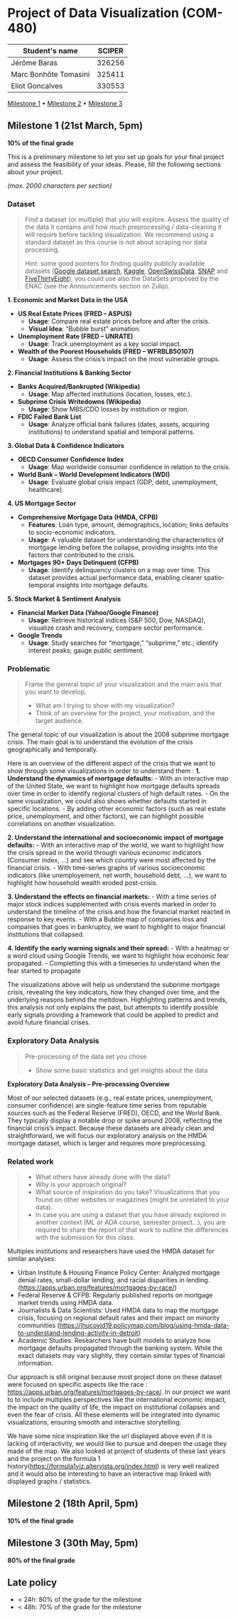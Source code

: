 # Project of Data Visualization (COM-480)

| Student's name | SCIPER |
| -------------- | ------ |
|Jérôme Baras | 326256 |
|Marc Bonhôte Tomasini | 325411 |
|Eliot Goncalves | 330553 |

[Milestone 1](#milestone-1) • [Milestone 2](#milestone-2) • [Milestone 3](#milestone-3)

## Milestone 1 (21st March, 5pm)

**10% of the final grade**

This is a preliminary milestone to let you set up goals for your final project and assess the feasibility of your ideas.
Please, fill the following sections about your project.

*(max. 2000 characters per section)*

### Dataset

> Find a dataset (or multiple) that you will explore. Assess the quality of the data it contains and how much preprocessing / data-cleaning it will require before tackling visualization. We recommend using a standard dataset as this course is not about scraping nor data processing.
>
> Hint: some good pointers for finding quality publicly available datasets ([Google dataset search](https://datasetsearch.research.google.com/), [Kaggle](https://www.kaggle.com/datasets), [OpenSwissData](https://opendata.swiss/en/), [SNAP](https://snap.stanford.edu/data/) and [FiveThirtyEight](https://data.fivethirtyeight.com/)), you could use also the DataSets proposed by the ENAC (see the Announcements section on Zulip).
>

**1. Economic and Market Data in the USA**  
- **US Real Estate Prices (FRED – ASPUS)**  
  - **Usage**: Compare real estate prices before and after the crisis.  
  - **Visual Idea**: “Bubble burst” animation.  
- **Unemployment Rate (FRED – UNRATE)**  
  - **Usage**: Track unemployment as a key social impact.  
- **Wealth of the Poorest Households (FRED – WFRBLB50107)**  
  - **Usage**: Assess the crisis’s impact on the most vulnerable groups.

**2. Financial Institutions & Banking Sector**  
- **Banks Acquired/Bankrupted (Wikipedia)**  
  - **Usage**: Map affected institutions (location, losses, etc.).  
- **Subprime Crisis Writedowns (Wikipedia)**  
  - **Usage**: Show MBS/CDO losses by institution or region.  
- **FDIC Failed Bank List**  
  - **Usage**: Analyze official bank failures (dates, assets, acquiring institutions) to understand spatial and temporal patterns.

**3. Global Data & Confidence Indicators**  
- **OECD Consumer Confidence Index**  
  - **Usage**: Map worldwide consumer confidence in relation to the crisis.  
- **World Bank – World Development Indicators (WDI)**  
  - **Usage**: Evaluate global crisis impact (GDP, debt, unemployment, healthcare).

**4. US Mortgage Sector**  
- **Comprehensive Mortgage Data (HMDA, CFPB)**  
  - **Features**: Loan type, amount, demographics, location; links defaults to socio-economic indicators.  
  - **Usage**: A valuable dataset for understanding the characteristics of mortgage lending before the collapse, providing insights into the factors that contributed to the crisis.  
- **Mortgages 90+ Days Delinquent (CFPB)**  
  - **Usage**: Identify delinquency clusters on a map over time. This dataset provides actual performance data, enabling clearer spatio-temporal insights into mortgage defaults.

**5. Stock Market & Sentiment Analysis**  
- **Financial Market Data (Yahoo/Google Finance)**  
  - **Usage**: Retrieve historical indices (S&P 500, Dow, NASDAQ), visualize crash and recovery, compare sector performance.  
- **Google Trends**  
  - **Usage**: Study searches for “mortgage,” “subprime,” etc.; identify interest peaks; gauge public sentiment.


### Problematic

> Frame the general topic of your visualization and the main axis that you want to develop.
> - What am I trying to show with my visualization?
> - Think of an overview for the project, your motivation, and the target audience.

The general topic of our visualization is about the 2008 subprime mortgage crisis. The main goal is to understand the evolution of the crisis geographically and temporally.

Here is an overview of the different aspect of the crisis that we want to show through some visualizations in order to understand them :
**1. Understand the dynamics of mortgage defaults:**
    - With an interactive map of the United State, we want to highlight how mortgage defaults spreads over time in order to identify regional clusters of high default rates.
    - On the same visualization, we could also shows whether defaults started in specific locations.
    - By adding other economic factors (such as real estate price, unemployment, and other factors), we can highlight possible correlations on another visualization. 

**2. Understand the international and socioeconomic impact of mortgage defaults:**
    - With an interactive map of the world, we want to highlight how the crisis spread in the world through various economic indicators (Consumer index, ...) and see which country were most affected by the financial crisis.
    - With time-series graphs of various socioeconomic indicators (like unemployement, net worth, household debt, ...), we want to highlight how household wealth eroded post-crisis.

**3. Understand the effects on financial markets:**
    - With a time series of major stock indices supplemented with crisis events marked in order to understand the timeline of the crisis and how the financial market reacted in response to key events.
    - With a Bubble map of companies loss and companies that goes in bankruptcy, we want to highlight to major financial institutions that collapsed.
   
**4. Identify the early warning signals and their spread:**
    - With a heatmap or a word cloud using Google Trends, we want to highlight how economic fear propagated.
    - Completting this with a timeseries to understand when the fear started to propagate

The visualizations above will help us understand the subprime mortgage crisis, revealing the key indicators, how they changed over time, and the underlying reasons behind the meltdown. Highlighting patterns and trends, this analysis not only explains the past, but attempts to identify possible early signals providing a framework that could be applied to predict and avoid future financial crises.

### Exploratory Data Analysis

> Pre-processing of the data set you chose
> - Show some basic statistics and get insights about the data

**Exploratory Data Analysis – Pre-processing Overview**

Most of our selected datasets (e.g., real estate prices, unemployment, consumer confidence) are single-feature time series from reputable sources such as the Federal Reserve (FRED), OECD, and the World Bank. They typically display a notable drop or spike around 2008, reflecting the financial crisis’s impact. Because these datasets are already clean and straightforward, we will focus our exploratory analysis on the HMDA mortgage dataset, which is larger and requires more preprocessing.


### Related work


> - What others have already done with the data?
> - Why is your approach original?
> - What source of inspiration do you take? Visualizations that you found on other websites or magazines (might be unrelated to your data).
> - In case you are using a dataset that you have already explored in another context (ML or ADA course, semester project...), you are required to share the report of that work to outline the differences with the submission for this class.

Multiples institutions and researchers have used the HMDA dataset for similar analyses: 

- Urban Institute & Housing Finance Policy Center: Analyzed mortgage denial rates, small-dollar lending, and racial disparities in lending.
(https://apps.urban.org/features/mortgages-by-race/)
- Federal Reserve & CFPB: Regularly published reports on mortgage market trends using HMDA data.
- Journalists & Data Scientists: Used HMDA data to map the mortgage crisis, focusing on regional default rates and their impact on minority communities (https://jhucovid19.policymap.com/blog/using-hmda-data-to-understand-lending-activity-in-detroit)
- Academic Studies: Researchers have built models to analyze how mortgage defaults propagated through the banking system. While the exact datasets may vary slightly, they contain similar types of financial information.

Our approach is still original because most project done on these dataset were focused on specific aspects like the race : https://apps.urban.org/features/mortgages-by-race/. In our project we want to to include multiples perspectives like the international economic impact, the impact on the quality of life, the impact on institutional collapses and even the fear of crisis. All these elements will be integrated into dynamic visualizations, ensuring smooth and interactive storytelling.

We have some nice inspiration like the url displayed above even if it is lacking of interactivity, we would like to pursue and deepen the usage they made of the map.
We also looked at project of students of these last years and the project on the formula 1 history(https://formula1viz.altervista.org/index.html) is very well realized and it would also be interesting to have an interactive map linked with displayed graphs / statistics.

## Milestone 2 (18th April, 5pm)

**10% of the final grade**


## Milestone 3 (30th May, 5pm)

**80% of the final grade**


## Late policy

- < 24h: 80% of the grade for the milestone
- < 48h: 70% of the grade for the milestone

